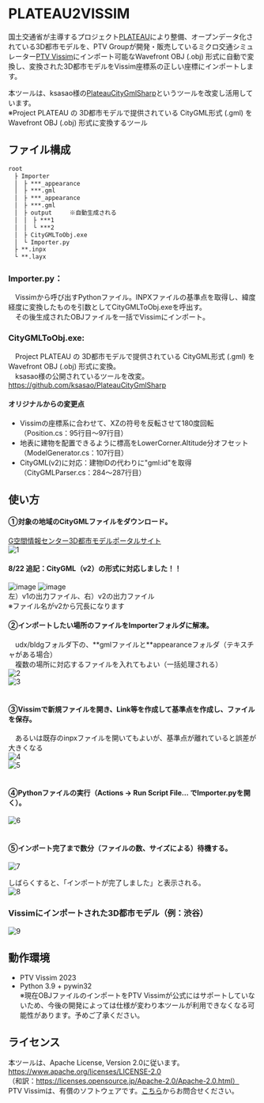 # PLATEAU2VISSIM

国土交通省が主導するプロジェクト[PLATEAU](https://www.mlit.go.jp/plateau/)により整備、オープンデータ化されている3D都市モデルを、PTV Groupが開発・販売しているミクロ交通シミュレーター[PTV Vissim](https://www.ptvgroup.com/ja/%E3%82%BD%E3%83%AA%E3%83%A5%E3%83%BC%E3%82%B7%E3%83%A7%E3%83%B3/%E8%A3%BD%E5%93%81/ptv-vissim/)にインポート可能なWavefront OBJ (.obj) 形式に自動で変換し、変換された3D都市モデルをVissim座標系の正しい座標にインポートします。  

本ツールは、ksasao様の[PlateauCityGmlSharp](https://github.com/ksasao/PlateauCityGmlSharp)というツールを改変し活用しています。   
※Project PLATEAU の 3D都市モデルで提供されている CityGML形式 (.gml) を Wavefront OBJ (.obj) 形式に変換するツール  

## ファイル構成
```txt
root  
　├ Importer  
　│　├ ***_appearance  
　│　├ ***.gml  
　│　├ ***_appearance  
　│　├ ***.gml  
　│　├ output  	※自動生成される    
　│　│　├ ***1  
　│　│　└ ***2  
　│　├ CityGMLToObj.exe  
　│　└ Importer.py  
　├ **.inpx  
　└ **.layx  
```  
### Importer.py：  
　Vissimから呼び出すPythonファイル。INPXファイルの基準点を取得し、緯度経度に変換したものを引数としてCityGMLToObj.exeを呼出す。  
　その後生成されたOBJファイルを一括でVissimにインポート。  

### CityGMLToObj.exe:  
　Project PLATEAU の 3D都市モデルで提供されている CityGML形式 (.gml) を Wavefront OBJ (.obj) 形式に変換。  
　ksasao様の公開されているツールを改変。　https://github.com/ksasao/PlateauCityGmlSharp  

#### オリジナルからの変更点
- Vissimの座標系に合わせて、XZの符号を反転させて180度回転（Position.cs：95行目～97行目）  
- 地表に建物を配置できるように標高をLowerCorner.Altitude分オフセット（ModelGenerator.cs：107行目）  
- CityGML(v2)に対応：建物IDの代わりに"gml:id"を取得（CityGMLParser.cs：284～287行目）

## 使い方  
#### ①対象の地域のCityGMLファイルをダウンロード。  
[G空間情報センター3D都市モデルポータルサイト](https://www.geospatial.jp/ckan/dataset/plateau)  
![1](https://user-images.githubusercontent.com/85535019/222119230-30e04046-968b-41c4-8610-48164664e6f0.png)  
#### 8/22 追記：CityGML（v2）の形式に対応しました！！
![image](https://github.com/MototsuguMiura/PLATEAU2VISSIM/assets/85535019/91cdbf40-a310-4dcf-9fc9-6e5a26c5bc13)
![image](https://github.com/MototsuguMiura/PLATEAU2VISSIM/assets/85535019/99f00702-e80e-45e0-8298-5a8be059adce)
<br />
左）v1の出力ファイル、右）v2の出力ファイル
<br />
※ファイル名がv2から冗長になります
<br />

#### ②インポートしたい場所のファイルをImporterフォルダに解凍。  
　udx/bldgフォルダ下の、\**gmlファイルと\**appearanceフォルダ（テキスチャがある場合）  
　複数の場所に対応するファイルを入れてもよい（一括処理される）  
![2](https://user-images.githubusercontent.com/85535019/222120209-83e48a90-6664-4a30-87df-bebacbf370f2.png)  
![3](https://user-images.githubusercontent.com/85535019/222120289-63d0e52d-b9fe-4249-94cd-7492083deeb8.png)  
<br />

#### ③Vissimで新規ファイルを開き、Link等を作成して基準点を作成し、ファイルを保存。  
　あるいは既存のinpxファイルを開いてもよいが、基準点が離れていると誤差が大きくなる  
![4](https://user-images.githubusercontent.com/85535019/222120324-dc5d0593-db08-4c80-8ffb-1052dedd5372.png)  
![5](https://user-images.githubusercontent.com/85535019/222120317-22729888-0038-4042-b49a-897613b44d07.png)  
<br />

#### ④Pythonファイルの実行（Actions -> Run Script File… でImporter.pyを開く）。  
![6](https://user-images.githubusercontent.com/85535019/222120367-88dabf7d-d61f-4069-854a-ba1d5fe627f2.png)  
<br />

#### ⑤インポート完了まで数分（ファイルの数、サイズによる）待機する。  
![7](https://user-images.githubusercontent.com/85535019/222120408-ea9cb119-2d3c-47b7-8909-530fdf32fe6b.png)  

しばらくすると、「インポートが完了しました」と表示される。  
![8](https://user-images.githubusercontent.com/85535019/222120445-02a36163-4846-4612-9264-a638412ced5c.png)  

### Vissimにインポートされた3D都市モデル（例：渋谷）
![9](https://user-images.githubusercontent.com/85535019/222120654-9601402b-f215-44e7-9f8c-41b389db0837.png)  


## 動作環境  
- PTV Vissim 2023  
- Python 3.9 + pywin32  
※現在OBJファイルのインポートをPTV Vissimが公式にはサポートしていないため、今後の開発によっては仕様が変わり本ツールが利用できなくなる可能性があります。予めご了承ください。  


## ライセンス  
本ツールは、Apache License, Version 2.0に従います。  
https://www.apache.org/licenses/LICENSE-2.0  
（和訳：https://licenses.opensource.jp/Apache-2.0/Apache-2.0.html）  
PTV Vissimは、有償のソフトウェアです。[こちら](https://www.ptvgroup.com/ja/%E3%82%BD%E3%83%AA%E3%83%A5%E3%83%BC%E3%82%B7%E3%83%A7%E3%83%B3/%E8%A3%BD%E5%93%81/ptv-vissim/%E3%82%B3%E3%83%B3%E3%82%BF%E3%82%AF%E3%83%88/)からお問合せください。
